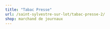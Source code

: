```yaml
---
title: "Tabac Presse"
url: /saint-sylvestre-sur-lot/tabac-presse-2/
shop: marchand de journaux
---
```

